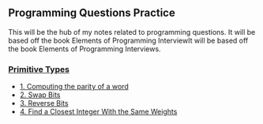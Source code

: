 ## Programming Questions Practice

This will be the hub of my notes related to programming questions.
It will be based off the book Elements of Programming InterviewIt will be
based off the book Elements of Programming Interviews.

### [Primitive Types](./PRIMITIVE_TYPES)
- [1. Computing the parity of a 
   word](./PRIMITIVE_TYPES/README.md#1-computing-the-parity-of-a-word)
- [2. Swap Bits](./PRIMITIVE_TYPES/README.md#2-swap-bits)
- [3. Reverse Bits](./PRIMITIVE_TYPES/README.md#3-reverse-bits)
- [4. Find a Closest Integer With the Same 
   Weights](./PRIMITIVE_TYPES/README.md#4-find-a-closest-integer-with-the-same-weights)
